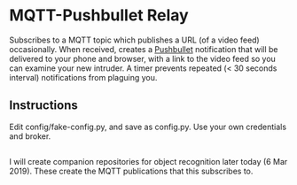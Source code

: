 
# MQTT-Pushbullet Relay
Subscribes to a MQTT topic which publishes a URL (of a video feed) occasionally. 
When received, creates a [Pushbullet](https://www.pushbullet.com/#setup)
notification that will be delivered to your phone and browser,
with a link to the video feed so you can examine your new intruder.
A timer prevents repeated (< 30 seconds interval) notifications from plaguing you.

## Instructions
Edit config/fake-config.py, and save as config.py. 
Use your own credentials and broker. 

## 
I will create companion repositories for object recognition later today (6 Mar 2019).
These create the MQTT publications that this subscribes to.